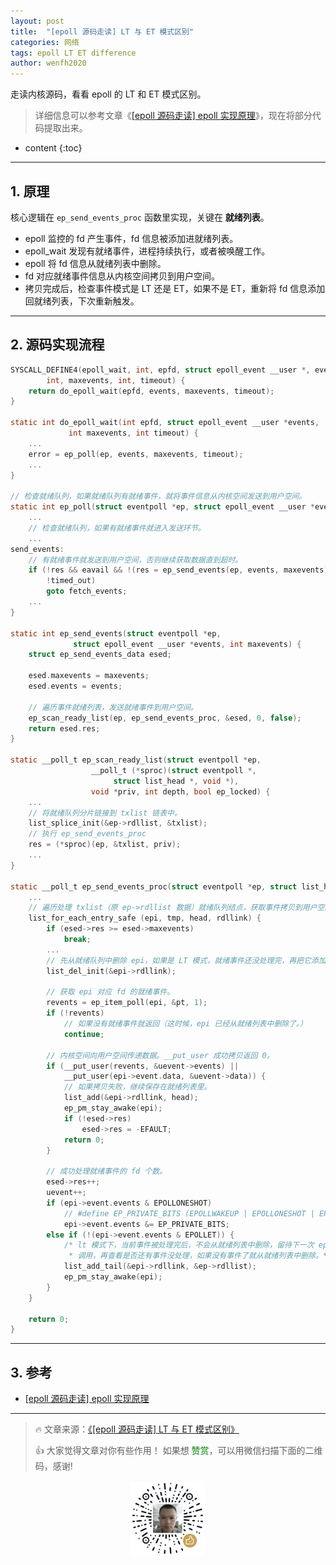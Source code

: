 ```yaml
---
layout: post
title:  "[epoll 源码走读] LT 与 ET 模式区别"
categories: 网络
tags: epoll LT ET difference
author: wenfh2020
---
```


走读内核源码，看看 epoll 的 LT 和 ET 模式区别。

> 详细信息可以参考文章《[[epoll 源码走读] epoll 实现原理](https://wenfh2020.com/2020/04/23/epoll-code/)》，现在将部分代码提取出来。



* content
{:toc}

---

## 1. 原理

核心逻辑在 `ep_send_events_proc` 函数里实现，关键在 **就绪列表**。

* epoll 监控的 fd 产生事件，fd 信息被添加进就绪列表。
* epoll_wait 发现有就绪事件，进程持续执行，或者被唤醒工作。
* epoll 将 fd 信息从就绪列表中删除。
* fd 对应就绪事件信息从内核空间拷贝到用户空间。
* 拷贝完成后，检查事件模式是 LT 还是 ET，如果不是 ET，重新将 fd 信息添加回就绪列表，下次重新触发。

---

## 2. 源码实现流程

```c
SYSCALL_DEFINE4(epoll_wait, int, epfd, struct epoll_event __user *, events,
        int, maxevents, int, timeout) {
    return do_epoll_wait(epfd, events, maxevents, timeout);
}

static int do_epoll_wait(int epfd, struct epoll_event __user *events,
             int maxevents, int timeout) {
    ...
    error = ep_poll(ep, events, maxevents, timeout);
    ...
}

// 检查就绪队列，如果就绪队列有就绪事件，就将事件信息从内核空间发送到用户空间。
static int ep_poll(struct eventpoll *ep, struct epoll_event __user *events, int maxevents, long timeout) {
    ...
    // 检查就绪队列，如果有就绪事件就进入发送环节。
    ...
send_events:
    // 有就绪事件就发送到用户空间，否则继续获取数据直到超时。
    if (!res && eavail && !(res = ep_send_events(ep, events, maxevents)) &&
        !timed_out)
        goto fetch_events;
    ...
}

static int ep_send_events(struct eventpoll *ep,
              struct epoll_event __user *events, int maxevents) {
    struct ep_send_events_data esed;

    esed.maxevents = maxevents;
    esed.events = events;

    // 遍历事件就绪列表，发送就绪事件到用户空间。
    ep_scan_ready_list(ep, ep_send_events_proc, &esed, 0, false);
    return esed.res;
}

static __poll_t ep_scan_ready_list(struct eventpoll *ep,
                  __poll_t (*sproc)(struct eventpoll *,
                       struct list_head *, void *),
                  void *priv, int depth, bool ep_locked) {
    ...
    // 将就绪队列分片链接到 txlist 链表中。
    list_splice_init(&ep->rdllist, &txlist);
    // 执行 ep_send_events_proc
    res = (*sproc)(ep, &txlist, priv);
    ...
}

static __poll_t ep_send_events_proc(struct eventpoll *ep, struct list_head *head, void *priv) {
    ...
    // 遍历处理 txlist（原 ep->rdllist 数据）就绪队列结点，获取事件拷贝到用户空间。
    list_for_each_entry_safe (epi, tmp, head, rdllink) {
        if (esed->res >= esed->maxevents)
            break;
        ...
        // 先从就绪队列中删除 epi，如果是 LT 模式，就绪事件还没处理完，再把它添加回去。
        list_del_init(&epi->rdllink);

        // 获取 epi 对应 fd 的就绪事件。
        revents = ep_item_poll(epi, &pt, 1);
        if (!revents)
            // 如果没有就绪事件就返回（这时候，epi 已经从就绪列表中删除了。）
            continue;

        // 内核空间向用户空间传递数据。__put_user 成功拷贝返回 0。
        if (__put_user(revents, &uevent->events) ||
            __put_user(epi->event.data, &uevent->data)) {
            // 如果拷贝失败，继续保存在就绪列表里。
            list_add(&epi->rdllink, head);
            ep_pm_stay_awake(epi);
            if (!esed->res)
                esed->res = -EFAULT;
            return 0;
        }

        // 成功处理就绪事件的 fd 个数。
        esed->res++;
        uevent++;
        if (epi->event.events & EPOLLONESHOT)
            // #define EP_PRIVATE_BITS (EPOLLWAKEUP | EPOLLONESHOT | EPOLLET | EPOLLEXCLUSIVE)
            epi->event.events &= EP_PRIVATE_BITS;
        else if (!(epi->event.events & EPOLLET)) {
            /* lt 模式下，当前事件被处理完后，不会从就绪列表中删除，留待下一次 epoll_wait
             * 调用，再查看是否还有事件没处理，如果没有事件了就从就绪列表中删除。*/
            list_add_tail(&epi->rdllink, &ep->rdllist);
            ep_pm_stay_awake(epi);
        }
    }

    return 0;
}
```

---

## 3. 参考

* [[epoll 源码走读] epoll 实现原理](https://wenfh2020.com/2020/04/23/epoll-code/)

---

> 🔥 文章来源：[《[epoll 源码走读] LT 与 ET 模式区别》](https://wenfh2020.com/2020/06/11/epoll-lt-et/)
>
> 👍 大家觉得文章对你有些作用！ 如果想 <font color=green>赞赏</font>，可以用微信扫描下面的二维码，感谢!
<div align=center><img src="/images/2020-08-06-15-49-47.png" width="120"/></div>
